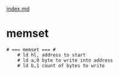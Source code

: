 [index.md](index.md)
# memset

	# === memset === #
		# ld hl, address to start
		# ld a,0 byte to write into address
		# ld b,1 count of bytes to write
